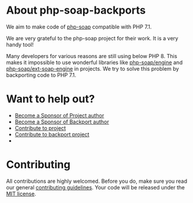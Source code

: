 # About php-soap-backports

We aim to make code of [php-soap](https://github.com/php-soap/) compatible with PHP 7.1.

We are very grateful to the php-soap project for their work. It is a very handy tool!

Many developers for various reasons are still using below PHP 8. 
This makes it impossible to use wonderful libraries like [php-soap/engine](https://github.com/php-soap/engine) and [php-soap/ext-soap-engine](https://github.com/php-soap/ext-soap-engine) in projects. We try to solve this problem by backporting code to PHP 7.1.

# Want to help out?

- [Become a Sponsor of Project author](https://github.com/php-soap/.github/blob/main/HELPING_OUT.md#sponsor)
- [Become a Sponsor of Backport author](https://github.com/php-soap-backports/.github/blob/main/HELPING_OUT.md#sponsor)
- [Contribute to project](https://github.com/php-soap/.github/blob/main/HELPING_OUT.md#contribute)
- [Contribute to backport project](https://github.com/php-soap-backports/.github/blob/main/HELPING_OUT.md#contribute)
- 

# Contributing

All contributions are highly welcomed. Before you do, make sure you read our general [contributing guidelines](https://github.com/php-soap-backports/.github/blob/main/CONTRIBUTING.md).
Your code will be released under the [MIT license](https://github.com/php-soap-backports/.github/blob/main/LICENSE).
